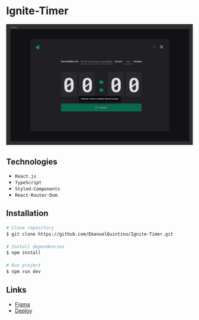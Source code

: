 # Ignite-Timer

![Ignite-Timer](./public/home-ignite-timer.png)

## Technologies

- `React.js`
- `TypeScript`
- `Styled-Components`
- `React-Router-Dom`

## Installation

```bash
# Clone repository
$ git clone https://github.com/EmanuelQuintino/Ignite-Timer.git

# Install dependencies
$ npm install

# Run project
$ npm run dev
```

## Links

- [Figma](https://www.figma.com/community/file/1127351821076435124)
- [Deploy]()
